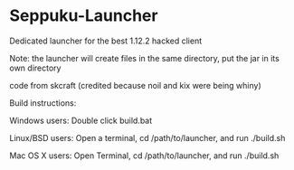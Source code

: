 # Seppuku-Launcher
Dedicated launcher for the best 1.12.2 hacked client

Note: the launcher will create files in the same directory, put the jar in its own directory

code from skcraft (credited because noil and kix were being whiny)

Build instructions:

Windows users: Double click build.bat

Linux/BSD users: Open a terminal, cd /path/to/launcher, and run ./build.sh

Mac OS X users: Open Terminal, cd /path/to/launcher, and run ./build.sh 
